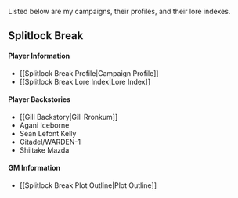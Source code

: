 Listed below are my campaigns, their profiles, and their lore indexes.

## Splitlock Break
#### Player Information
* [[Splitlock Break Profile|Campaign Profile]]
* [[Splitlock Break Lore Index|Lore Index]]
#### Player Backstories
* [[Gill Backstory|Gill Rronkum]]
* Agani Iceborne
* Sean Lefont Kelly
* Citadel/WARDEN-1
* Shiitake Mazda
#### GM Information
* [[Splitlock Break Plot Outline|Plot Outline]]